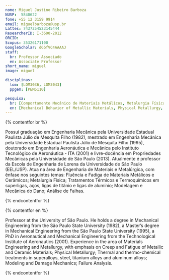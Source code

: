 ```yaml
---
nome: Miguel Justino Ribeiro Barboza
NUSP:  5840622
fone: +55 12 3159 9914
email: miguelbarboza@usp.br
Lattes: 7437254523145444
ResearcherID: I-3600-2012
ORCID:
Scopus: 35326171100
GoogleScholar: dGbfVC4AAAAJ
staff:
  br: Professor Associado
  en: Associate Professor
short_name: miguel
image: miguel

disciplinas:
  lom: [LOM3036, LOM3043]
  ppgem: [PEM5110]

pesquisa:
  br: [Comportamento Mecânico de Materiais Metálicos, Metalurgia Física, Tratamentos Térmicos e Termoquímicos, Modelagem e Mecânica do Dano, Análise de Falhas]
  en: [Mechanical Behavior of Metallic Materials, Physical Metallurgy, Thermal and thermochemical treatments, Modelling and Damage Mechanics, Failure Analysis]
---
```


{% contentfor br %}

Possui graduação em Engenharia Mecânica pela Universidade Estadual Paulista Júlio de Mesquita Filho (1982), mestrado em Engenharia Mecânica pela Universidade Estadual Paulista Júlio de Mesquita Filho (1995), doutorado em Engenharia Aeronáutica e Mecânica pelo Instituto Tecnológico de Aeronáutica - ITA (2001) e livre-docência em Propriedades Mecânicas pela Universidade de São Paulo (2013). Atualmente é professor da Escola de Engenharia de Lorena da Universidade de São Paulo (EEL/USP). Atua na área de Engenharia de Materiais e Metalúrgica, com ênfase nos seguintes temas: Fluência e Fadiga de Materiais Metálicos e Cerâmicos; Metalurgia Física; Tratamentos Térmicos e Termoquímicos em superligas, aços, ligas de titânio e ligas de alumínio; Modelagem e Mecânica do Dano; Análise de Falhas.

{% endcontentfor %}

{% contentfor en %}

Professor at the University of São Paulo. He holds a degree in Mechanical Engineering from the São Paulo State University (1982), a Master’s degree in Mechanical Engineering from the São Paulo State University (1995), a PhD in Aeronautical and Mechanical Engineering from the Technological Institute of Aeronautics (2001). Experience in the area of Materials Engineering and Metallurgy, with emphasis on Creep and Fatigue of Metallic and Ceramic Materials; Physical Metallurgy; Thermal and thermo-chemical treatments in superalloys, steel, titanium alloys and aluminum alloys; Modeling and Damage Mechanics; Failure Analysis.

{% endcontentfor %}
